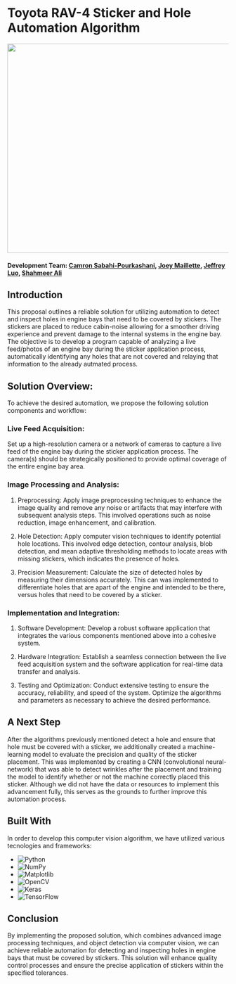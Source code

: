 # Toyota RAV-4 Sticker and Hole Automation Algorithm


<p align="center">
  <img width="910" height="476" src="https://github.com/joeymaillette04/ToyotaCV/assets/71158927/2013dad9-ea8d-4242-b627-1b55092d4469">
</p>

#### Development Team: [Camron Sabahi-Pourkashani](https://github.com/csabahi), [Joey Maillette](https://github.com/joeymaillette04), [Jeffrey Luo](https://github.com/Jeffbhluo), [Shahmeer Ali](https://github.com/shvhmeer786)


## Introduction
This proposal outlines a reliable solution for utilizing automation to detect and inspect holes in engine bays that need to be covered by stickers. The stickers are placed to reduce cabin-noise allowing for a smoother driving experience and prevent damage to the internal systems in the engine bay. The objective is to develop a program capable of analyzing a live feed/photos of an engine bay during the sticker application process, automatically identifying any holes that are not covered and relaying that information to the already autmated process.

## Solution Overview:
To achieve the desired automation, we propose the following solution components and workflow:

### Live Feed Acquisition: 
Set up a high-resolution camera or a network of cameras to capture a live feed of the engine bay during the sticker application process. The camera(s) should be strategically positioned to provide optimal coverage of the entire engine bay area.

### Image Processing and Analysis:
1. Preprocessing: Apply image preprocessing techniques to enhance the image quality and remove any noise or artifacts that may interfere with subsequent analysis steps. This involved operations such as noise reduction, image enhancement, and calibration.

2. Hole Detection: Apply computer vision techniques to identify potential hole locations. This involved edge detection, contour analysis, blob detection, and mean adaptive thresholding methods to locate areas with missing stickers, which indicates the presence of holes.

3. Precision Measurement: Calculate the size of detected holes by measuring their dimensions accurately. This can was implemented to differentiate holes that are apart of the engine and intended to be there, versus holes that need to be covered by a sticker.

### Implementation and Integration:
1. Software Development: Develop a robust software application that integrates the various components mentioned above into a cohesive system.

2. Hardware Integration: Establish a seamless connection between the live feed acquisition system and the software application for real-time data transfer and analysis.

3. Testing and Optimization: Conduct extensive testing to ensure the accuracy, reliability, and speed of the system. Optimize the algorithms and parameters as necessary to achieve the desired performance.

## A Next Step
After the algorithms previously mentioned detect a hole and ensure that hole must be covered with a sticker, we additionally created a machine-learning model to evaluate the precision and quality of the sticker placement. This was implemented by creating a CNN (convolutional neural-network) that was able to detect wrinkles after the placement and training the model to identify whether or not the machine correctly placed this sticker. Although we did not have the data or resources to implement this advancement fully, this serves as the grounds to further improve this automation process.

## Built With
In order to develop this computer vision algorithm, we have utilized various tecnologies and frameworks:

* ![Python](https://img.shields.io/badge/python-3670A0?style=for-the-badge&logo=python&logoColor=ffdd54)
* ![NumPy](https://img.shields.io/badge/numpy-%23013243.svg?style=for-the-badge&logo=numpy&logoColor=white)
* ![Matplotlib](https://img.shields.io/badge/Matplotlib-%23ffffff.svg?style=for-the-badge&logo=Matplotlib&logoColor=black)
* ![OpenCV](https://img.shields.io/badge/opencv-%23white.svg?style=for-the-badge&logo=opencv&logoColor=white)
* ![Keras](https://img.shields.io/badge/Keras-%23D00000.svg?style=for-the-badge&logo=Keras&logoColor=white)
* ![TensorFlow](https://img.shields.io/badge/TensorFlow-%23FF6F00.svg?style=for-the-badge&logo=TensorFlow&logoColor=white)



## Conclusion
By implementing the proposed solution, which combines advanced image processing techniques, and object detection via computer vision, we can achieve reliable automation for detecting and inspecting holes in engine bays that must be covered by stickers. This solution will enhance quality control processes and ensure the precise application of stickers within the specified tolerances.

